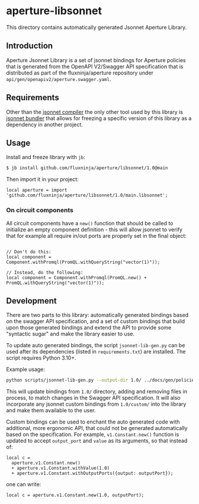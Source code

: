 # aperture-libsonnet

This directory contains automatically generated Jsonnet Aperture Library.

## Introduction

Aperture Jsonnet Library is a set of jsonnet bindings for Aperture policies that
is generated from the OpenAPI V2/Swagger API specification that is distributed
as part of the fluxninja/aperture repository under
`api/gen/openapiv2/aperture.swagger.yaml`.

## Requirements

Other than the [jsonnet compiler][jsonnet] the only other tool used by this
library is [jsonnet bundler][jb] that allows for freezing a specific version of
this library as a dependency in another project.

[jsonnet]: https://github.com/google/go-jsonnet
[jb]: https://github.com/jsonnet-bundler/jsonnet-bundler

## Usage

Install and freeze library with `jb`:

```sh
$ jb install github.com/fluxninja/aperture/libsonnet/1.0@main
```

Then import it in your project:

```jsonnet
local aperture = import 'github.com/fluxninja/aperture/libsonnet/1.0/main.libsonnet';
```

### On circuit components

All circuit components have a `new()` function that should be called to
initialize an empty component definition - this will allow jsonnet to verify
that for example all require in/out ports are properly set in the final object:

```jsonnet

// Don't do this:
local component = Component.withPromql(PromQL.withQueryString("vector(1)"));

// Instead, do the following:
local component = Component.withPromql(PromQL.new() + PromQL.withQueryString("vector(1)"));
```

## Development

There are two parts to this library: automatically generated bindings based on
the swagger API specification, and a set of custom bindings that build upon
those generated bindings and extend the API to provide some "syntactic sugar"
and make the library easier to use.

To update auto generated bindings, the script `jsonnet-lib-gen.py` can be used
after its dependencies (listed in `requirements.txt`) are installed. The script
requires Python 3.10+.

Example usage:

```sh
python scripts/jsonnet-lib-gen.py --output-dir 1.0/ ../docs/gen/policies/gen.yaml
```

This will update bindings from `1.0/` directory, adding and removing files in
process, to match changes in the Swagger API specification. It will also
incorporate any jsonnet custom bindings from `1.0/custom/` into the library and
make them available to the user.

Custom bindings can be used to enchant the auto generated code with additional,
more ergonomic API, that could not be generated automatically based on the
specification. For example, `v1.Constant.new()` function is updated to accept
`output_port` and `value` as its arguments, so that instead of:

```jsonnet
local c =
  aperture.v1.Constant.new()
  + aperture.v1.Constant.withValue(1.0)
  + aperture.v1.Constant.withOutputPorts({output: outputPort});
```

one can write:

```jsonnet
local c = aperture.v1.Constant.new(1.0, outputPort);
```
